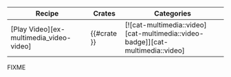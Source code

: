 | Recipe | Crates | Categories |
|--------|--------|------------|
| [Play Video][ex-multimedia_video-video] | {{#crate }} | [![cat-multimedia::video][cat-multimedia::video-badge]][cat-multimedia::video] |

<div class="hidden">
FIXME
</div>
